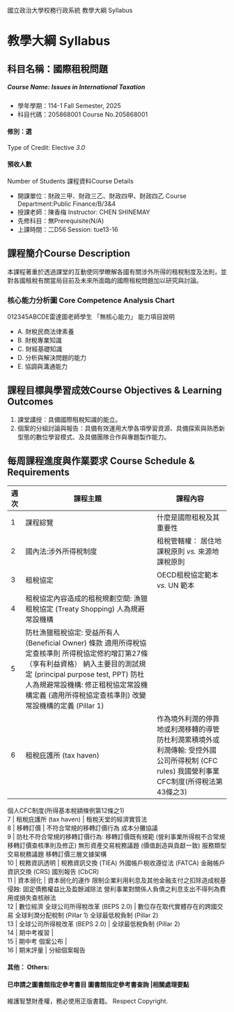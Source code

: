 國立政治大學校務行政系統 教學大綱 Syllabus
# 教學大綱 Syllabus
##  科目名稱：國際租稅問題 
#####  Course Name: Issues in International Taxation
  * 學年學期：114-1 Fall Semester, 2025 
  * 科目代碼：205868001 Course No.205868001
#### 修別：選
Type of Credit: Elective 
_3.0_
#### 預收人數
Number of Students
課程資料Course Details
  * 開課單位：財政三甲、財政三乙、財政四甲、財政四乙 Course Department:Public Finance/B/3&4 
  * 授課老師：陳香梅 Instructor: CHEN SHINEMAY 
  * 先修科目：無Prerequisite(N/A)
  * 上課時間：二D56 Session: tue13-16
##  課程簡介Course Description
本課程著重於透過課堂的互動使同學瞭解各國有關涉外所得的租稅制度及法則，並對各國租稅有關當局目前及未來所面臨的國際租稅問題加以研究與討論。
###  核心能力分析圖 Core Competence Analysis Chart
012345ABCDE雷達圖老師學生
「無核心能力」 
能力項目說明
  * A. 財稅民商法律素養
  * B. 財稅專業知識
  * C. 財經基礎知識
  * D. 分析與解決問題的能力
  * E. 協調與溝通能力
##  課程目標與學習成效Course Objectives & Learning Outcomes 
1. 課堂講授：具備國際租稅知識的能立。
2. 個案的分組討論與報告：具備有效運用大學各項學習資源、具備探索與熟悉新型態的數位學習模式、及具備團隊合作與專題製作能力。
##  每周課程進度與作業要求 Course Schedule & Requirements
週次 |  課程主題 |  課程內容  
---|---|---  
1  |  課程綜覽 |  什麼是國際租稅及其重要性  
2 |  國內法:涉外所得稅制度 |  租稅管轄權： 居住地課稅原則 _vs._ 來源地課稅原則  
3 |  租稅協定 |  OECD租稅協定範本 _vs._ UN 範本  
4 |  租稅協定內容造成的租稅規劃空間: 漁獵租稅協定 (Treaty Shopping) 人為規避常設機構  
5 |  防杜漁獵租稅協定: 受益所有人(Beneficial Owner) 條款 適用所得稅協定查核準則 所得稅協定修約增訂第27條（享有利益資格） 納入主要目的測試規定 (principal purpose test, PPT)  防杜人為規避常設機構: 修正租稅協定常設機構定義 (適用所得稅協定查核準則) 改變常設機構的定義 (Pillar 1)  
6 |  租稅庇護所 (tax haven) |  作為境外利潤的停靠地或利潤移轉的導管 防杜利潤累積境外或利潤傳輸: 受控外國公司所得稅制 (CFC rules) 我國營利事業CFC制度(所得稅法第43條之3)  
個人CFC制度(所得基本稅額條例第12條之1)  
7 |  租稅庇護所 (tax haven) |  租稅天堂的經濟實質法  
8  |  移轉訂價 |  不符合常規的移轉訂價行為 成本分攤協議  
9 |  防杜不符合常規的移轉訂價行為: 移轉訂價既有規範 (營利事業所得稅不合常規移轉訂價查核準則及修正) 無形資產交易稅務議題 (價值創造與貢獻一致) 服務類型交易稅務議題 移轉訂價三層文據架構  
10 |  稅務資訊透明 |  稅務資訊交換 (TIEA) 外國帳戶稅收遵從法 (FATCA) 金融帳戶資訊交換 (CRS) 國別報告 (CbCR)  
11 |  資本弱化 |  資本弱化的運作 限制企業利用利息及其他金融支付之扣除造成稅基侵蝕: 固定債務權益比及盈餘減除法 營利事業對關係人負債之利息支出不得列為費用或損失查核辦法  
12 |  數位經濟 全球公司所得稅改革 (BEPS 2.0) |  數位存在取代實體存在的跨國交易 全球利潤分配稅制 (Pillar 1) 全球最低稅負制 (Pillar 2)  
13 |  全球公司所得稅改革 (BEPS 2.0) | 全球最低稅負制 (Pillar 2)  
14 |  期中考複習 |   
15 |  期中考 個案公布 |   
16 |  期末評量 |  分組個案報告  
####  其他： Others:
####  已申請之圖書館指定參考書目  圖書館指定參考書查詢 |相關處理要點
維護智慧財產權，務必使用正版書籍。 Respect Copyright.
